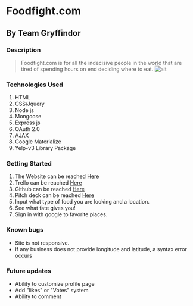# Foodfight.com
## By Team Gryffindor

### Description
> Foodfight.com is for all the indecisive people in the world that are tired of spending hours on end deciding where to eat.
![alt](http://i.imgur.com/FblITY8.png)

### Technologies Used
1. HTML
2. CSS/Jquery
3. Node js
4. Mongoose
5. Express js
6. OAuth 2.0
7. AJAX
8. Google Materialize
9. Yelp-v3 Library Package

### Getting Started
1. The Website can be reached  [Here](https://food-fight-app.herokuapp.com/)
2. Trello can be reached [Here](https://trello.com/b/XOelc49O/project-3/)
3. Github can be reached [Here](https://github.com/ibrianfrancisco/dont-panic-project)
4. Pitch deck can be reached [Here](https://docs.google.com/presentation/d/1imDNFpdFEiFSb5-7oxrZsXdYvPf8OVyoPizn9BkbRDk/edit#slide=id.g1c538197b1_0_0)
4. Input what type of food you are looking and a location.
5. See what fate gives you!
6. Sign in with google to favorite places.

### Known bugs
* Site is not responsive.
* If any business does not provide longitude and latitude, a syntax error occurs

### Future updates
* Ability to customize profile page
* Add "likes" or "Votes" system
* Ability to comment